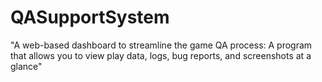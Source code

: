 # QASupportSystem
"A web-based dashboard to streamline the game QA process: A program that allows you to view play data, logs, bug reports, and screenshots at a glance"
